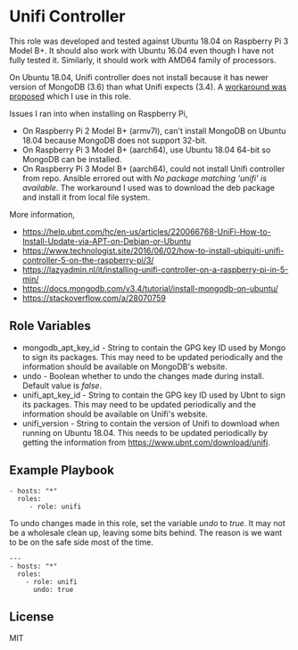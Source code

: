 # Unifi Controller

This role was developed and tested against Ubuntu 18.04 on Raspberry Pi 3 Model
B+. It should also work with Ubuntu 16.04 even though I have not fully tested
it. Similarly, it should work with AMD64 family of processors.

On Ubuntu 18.04, Unifi controller does not install because it has newer version
of MongoDB (3.6) than what Unifi expects (3.4). A
[workaround was proposed](https://community.ubnt.com/t5/UniFi-Feature-Requests/Support-Ubuntu-18-04-and-others-including-MongoDB-3-6-x/idc-p/2474562/highlight/true#M16164)
which I use in this role.

Issues I ran into when installing on Raspberry Pi,

- On Raspberry Pi 2 Model B+ (armv7l), can't install MongoDB on Ubuntu 18.04
because MongoDB does not support 32-bit.
- On Raspberry Pi 3 Model B+ (aarch64), use Ubuntu 18.04 64-bit so MongoDB can
be installed.
- On Raspberry Pi 3 Model B+ (aarch64), could not install Unifi controller from
repo. Ansible errored out with _No package matching 'unifi' is available_. The
workaround I used was to download the deb package and install it from local
file system.

More information,

- https://help.ubnt.com/hc/en-us/articles/220066768-UniFi-How-to-Install-Update-via-APT-on-Debian-or-Ubuntu
- https://www.technologist.site/2016/06/02/how-to-install-ubiquiti-unifi-controller-5-on-the-raspberry-pi/3/
- https://lazyadmin.nl/it/installing-unifi-controller-on-a-raspberry-pi-in-5-min/
- https://docs.mongodb.com/v3.4/tutorial/install-mongodb-on-ubuntu/
- https://stackoverflow.com/a/28070759


## Role Variables

- mongodb_apt_key_id - String to contain the GPG key ID used by Mongo to sign
its packages. This may need to be updated periodically and the information
should be available on MongoDB's website.
- undo - Boolean whether to undo the changes made during install. Default value
is _false_.
- unifi_apt_key_id - String to contain the GPG key ID used by Ubnt to sign its
packages. This may need to be updated periodically and the information should
be available on Unifi's website.
- unifi_version - String to contain the version of Unifi to download when
running on Ubuntu 18.04. This needs to be updated periodically by getting the
information from https://www.ubnt.com/download/unifi.

## Example Playbook

    - hosts: "*"
      roles:
         - role: unifi

To undo changes made in this role, set the variable _undo_ to _true_. It may not be a wholesale clean up, leaving some
bits behind. The reason is we want to be on the safe side most of the time.

    ---
    - hosts: "*"
      roles:
        - role: unifi
          undo: true

License
-------

MIT
